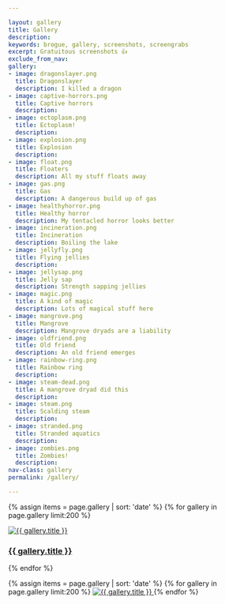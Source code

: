 ```yaml
---

layout: gallery
title: Gallery
description:
keywords: brogue, gallery, screenshots, screengrabs
excerpt: Gratuitous screenshots 👍
exclude_from_nav:
gallery:
- image: dragonslayer.png
  title: Dragonslayer
  description: I killed a dragon
- image: captive-horrors.png
  title: Captive horrors
  description:
- image: ectoplasm.png
  title: Ectoplasm!
  description:
- image: explosion.png
  title: Explosion
  description:
- image: float.png
  title: Floaters
  description: All my stuff floats away
- image: gas.png
  title: Gas
  description: A dangerous build up of gas
- image: healthyhorror.png
  title: Healthy horror
  description: My tentacled horror looks better
- image: incineration.png
  title: Incineration
  description: Boiling the lake
- image: jellyfly.png
  title: Flying jellies
  description:
- image: jellysap.png
  title: Jelly sap
  description: Strength sapping jellies
- image: magic.png
  title: A kind of magic
  description: Lots of magical stuff here
- image: mangrove.png
  title: Mangrove
  description: Mangrove dryads are a liability
- image: oldfriend.png
  title: Old friend
  description: An old friend emerges
- image: rainbow-ring.png
  title: Rainbow ring
  description:
- image: steam-dead.png
  title: A mangrove dryad did this
  description:
- image: steam.png
  title: Scalding steam
  description:
- image: stranded.png
  title: Stranded aquatics
  description:
- image: zombies.png
  title: Zombies!
  description:
nav-class: gallery
permalink: /gallery/

---
```



<div class="grid">

{% assign items = page.gallery | sort: 'date' %}
{% for gallery in page.gallery limit:200 %}
    <div class="grid__col grid__col--1-of-3 grid__col--m-1-of-2  grid__col--s-1-of-1">
    <a class="seed-card" data-wenk="Click to enlarge" data-wenk-pos="bottom" title="{{ gallery.title }}: full size" href="#{{ gallery.image }}">
        <img src="/screenshot-thumbs/thumb-{{ gallery.image }}" alt="{{ gallery.title }}" class="seed-thumb"/>
        <h3 class="cf gallery-title seed-title-animate">{{ gallery.title }}</h3>
    </a>
    </div>
{% endfor %}
</div>

{% assign items = page.gallery | sort: 'date' %}
{% for gallery in page.gallery limit:200 %}
<a href="#" class="lightbox" id="{{ gallery.image }}">
  <img src="/screenshots/{{ gallery.image }}" alt="{{ gallery.title }}" class="seed-thumb"/>
</a>
{% endfor %}